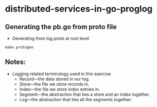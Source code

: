 # distributed-services-in-go-proglog

## Generating the pb.go from proto file 

- Generating from log.proto at root level

```shell
make protogen
```

## Notes: 

- Logging related terminology used in this exercise
  - Record—the data stored in our log.
  - Store—the file we store records in.
  - Index—the file we store index entries in.
  - Segment—the abstraction that ties a store and an index together.
  - Log—the abstraction that ties all the segments together.